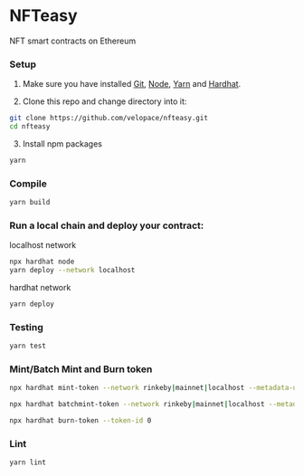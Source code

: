 # NFTeasy
NFT smart contracts on Ethereum

### Setup
1. Make sure you have installed [Git](https://git-scm.com/downloads), [Node](https://nodejs.org/dist/latest-v12.x/), [Yarn](https://classic.yarnpkg.com/en/docs/install/#mac-stable) and [Hardhat](https://hardhat.org/getting-started/#installation).

2. Clone this repo and change directory into it:

```bash
git clone https://github.com/velopace/nfteasy.git
cd nfteasy
```

3. Install npm packages

```bash
yarn
```

### Compile
```bash
yarn build
```

### Run a local chain and deploy your contract:

localhost network
```bash
npx hardhat node
yarn deploy --network localhost
```
hardhat network
```bash
yarn deploy
```

### Testing
```bash
yarn test
```

### Mint/Batch Mint and Burn token
```bash
npx hardhat mint-token --network rinkeby|mainnet|localhost --metadata-uri ar://8_NZWr4K9d6N8k4TDbMzLAkW6cNQnSQMLeoShc8komM

npx hardhat batchmint-token --network rinkeby|mainnet|localhost --metadata-uris ar://8_NZWr4K9d6N8k4TDbMzLAkW6cNQnSQMLeoShc8komM,ar://8_NZWr4K9d6N8k4TDbMzLAkW6cNQnSQMLeoShc8komM,ar://8_NZWr4K9d6N8k4TDbMzLAkW6cNQnSQMLeoShc8komM,ar://8_NZWr4K9d6N8k4TDbMzLAkW6cNQnSQMLeoShc8komM,ar://8_NZWr4K9d6N8k4TDbMzLAkW6cNQnSQMLeoShc8komM

npx hardhat burn-token --token-id 0
```

### Lint
```bash
yarn lint
```